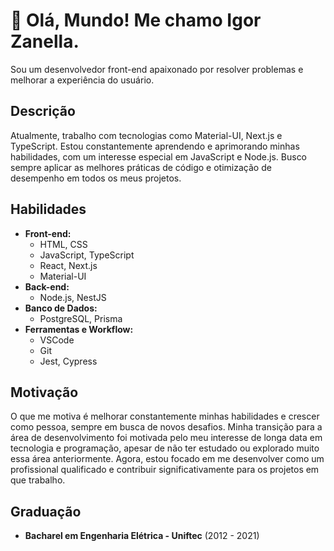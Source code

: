 # 👋 Olá, Mundo! Me chamo Igor Zanella.

Sou um desenvolvedor front-end apaixonado por resolver problemas e melhorar a experiência do usuário.

## Descrição

Atualmente, trabalho com tecnologias como Material-UI, Next.js e TypeScript. Estou constantemente aprendendo e aprimorando minhas habilidades, com um interesse especial em JavaScript e Node.js. Busco sempre aplicar as melhores práticas de código e otimização de desempenho em todos os meus projetos.

## Habilidades

- **Front-end:**
  - HTML, CSS
  - JavaScript, TypeScript
  - React, Next.js
  - Material-UI
- **Back-end:**
  - Node.js, NestJS
- **Banco de Dados:**
  - PostgreSQL, Prisma
- **Ferramentas e Workflow:**
  - VSCode
  - Git
  - Jest, Cypress

## Motivação

O que me motiva é melhorar constantemente minhas habilidades e crescer como pessoa, sempre em busca de novos desafios. Minha transição para a área de desenvolvimento foi motivada pelo meu interesse de longa data em tecnologia e programação, apesar de não ter estudado ou explorado muito essa área anteriormente. Agora, estou focado em me desenvolver como um profissional qualificado e contribuir significativamente para os projetos em que trabalho.

## Graduação

- **Bacharel em Engenharia Elétrica - Uniftec** (2012 - 2021)

